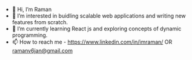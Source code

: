 - 👋 Hi, I’m Raman
- 👀 I’m interested in buidling scalable web applications and writing new features from scratch.
- 🌱 I’m currently learning React js and exploring concepts of dynamic programming.
- 📫 How to reach me - https://www.linkedin.com/in/imraman/  OR  ramanv6jan@gmail.com

<!---
iamraman/iamraman is a ✨ special ✨ repository because its `README.md` (this file) appears on your GitHub profile.
You can click the Preview link to take a look at your changes.
--->
